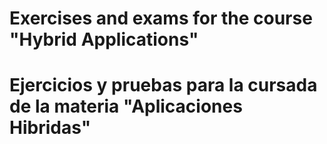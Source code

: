 # Exercises and exams for the course "Hybrid Applications"

# Ejercicios y pruebas para la cursada de la materia "Aplicaciones Hibridas"

